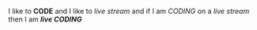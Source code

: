 I like to **CODE** and I like to _live stream_ and if I am _CODING_ on a *live stream* then I am __*live CODING*__
